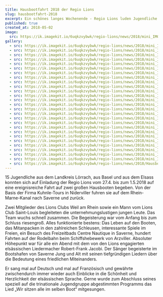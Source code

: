 ```yaml
---
title: Hausbootfahrt 2018 der Regio Lions
slug: hausbootfahrt-2018
excerpt: Ein schönes langes Wochenende - Regio Lions luden Jugendliche aus den drei Nachbarländern zu einer Hausbootfahrt ein.
published: true
created_at: 2018-05-02
image:
  src: https://ik.imagekit.io/6uqkzvybwk/regio-lions/news/2018/mini_IMG_6649.jpeg?updatedAt=1707157475118
gallery:
  - src: https://ik.imagekit.io/6uqkzvybwk/regio-lions/news/2018/mini_IMG_6639.jpeg?updatedAt=1707157474956
  - src: https://ik.imagekit.io/6uqkzvybwk/regio-lions/news/2018/mini_IMG_6619.jpeg?updatedAt=1707157474714
  - src: https://ik.imagekit.io/6uqkzvybwk/regio-lions/news/2018/mini_IMG_6617.jpeg?updatedAt=1707157474447
  - src: https://ik.imagekit.io/6uqkzvybwk/regio-lions/news/2018/mini_IMG_6610.jpeg?updatedAt=1707157474378
  - src: https://ik.imagekit.io/6uqkzvybwk/regio-lions/news/2018/mini_IMG_6612.jpeg?updatedAt=1707157474039
  - src: https://ik.imagekit.io/6uqkzvybwk/regio-lions/news/2018/mini_IMG_6606.jpeg?updatedAt=1707157473955
  - src: https://ik.imagekit.io/6uqkzvybwk/regio-lions/news/2018/mini_IMG_6600.jpeg?updatedAt=1707157474043
  - src: https://ik.imagekit.io/6uqkzvybwk/regio-lions/news/2018/mini_IMG_6593.jpeg?updatedAt=1707157473761
  - src: https://ik.imagekit.io/6uqkzvybwk/regio-lions/news/2018/mini_IMG_6599.jpeg?updatedAt=1707157473548
  - src: https://ik.imagekit.io/6uqkzvybwk/regio-lions/news/2018/mini_IMG_6589.jpeg?updatedAt=1707157472948
  - src: https://ik.imagekit.io/6uqkzvybwk/regio-lions/news/2018/mini_IMG_6596.jpeg?updatedAt=1707157472877
  - src: https://ik.imagekit.io/6uqkzvybwk/regio-lions/news/2018/mini_IMG_6582.jpeg?updatedAt=1707157471470
  - src: https://ik.imagekit.io/6uqkzvybwk/regio-lions/news/2018/mini_IMG_6560.jpeg?updatedAt=1707157471063
  - src: https://ik.imagekit.io/6uqkzvybwk/regio-lions/news/2018/mini_IMG_6550.jpeg?updatedAt=1707157470843
  - src: https://ik.imagekit.io/6uqkzvybwk/regio-lions/news/2018/mini_IMG_6545.jpeg?updatedAt=1707157470506
  - src: https://ik.imagekit.io/6uqkzvybwk/regio-lions/news/2018/mini_IMG_6533.jpeg?updatedAt=1707157470019
  - src: https://ik.imagekit.io/6uqkzvybwk/regio-lions/news/2018/mini_IMG_6531.jpeg?updatedAt=1707157469928
  - src: https://ik.imagekit.io/6uqkzvybwk/regio-lions/news/2018/mini_IMG_6490.jpeg?updatedAt=1707157469762
  - src: https://ik.imagekit.io/6uqkzvybwk/regio-lions/news/2018/mini_IMG_6497.jpeg?updatedAt=1707157469615
  - src: https://ik.imagekit.io/6uqkzvybwk/regio-lions/news/2018/mini_IMG_6529.jpeg?updatedAt=1707157469450
  - src: https://ik.imagekit.io/6uqkzvybwk/regio-lions/news/2018/mini_IMG_6507.jpeg?updatedAt=1707157469398
  - src: https://ik.imagekit.io/6uqkzvybwk/regio-lions/news/2018/mini_IMG_6524.jpeg?updatedAt=1707157469330
  - src: https://ik.imagekit.io/6uqkzvybwk/regio-lions/news/2018/mini_IMG_6520.jpeg?updatedAt=1707157469241
  - src: https://ik.imagekit.io/6uqkzvybwk/regio-lions/news/2018/mini_IMG_6477.jpeg?updatedAt=1707157468716
  - src: https://ik.imagekit.io/6uqkzvybwk/regio-lions/news/2018/mini_IMG_6488.jpeg?updatedAt=1707157468138
  - src: https://ik.imagekit.io/6uqkzvybwk/regio-lions/news/2018/mini_IMG_6510.jpeg?updatedAt=1707157467303
  - src: https://ik.imagekit.io/6uqkzvybwk/regio-lions/news/2018/Hausboot2018Foto1.jpeg?updatedAt=1707157467068
---
```


15 Jugendliche aus dem Landkreis Lörrach, aus Basel und aus dem Elsass konnten sich auf Einladung der Regio Lions vom 27.4. bis zum 1.5.2018 auf eine ereignisreiche Fahrt auf zwei großen Hausbooten begeben. Von der Basis der Firma Kuhnle-Tours in Niderviller fuhren sie auf dem Rhein-Marne-Kanal nach Saverne und zurück.

Zwei Mitglieder des Lions Clubs Weil am Rhein sowie ein Mann vom Lions Club Saint-Louis begleiteten die unternehmungslustigen jungen Leute. Das Team wuchs schnell zusammen. Die Begeisterung war vom Anfang bis zum Schluss riesengroß. Alles funktionierte bestens: Das Leben auf den Booten, das Mitanpacken in den zahlreichen Schleusen, interessante Spiele im Freien, ein Besuch des Freizeitbads Centre Nautique in Saverne, hundert Fahrten auf der Rodelbahn beim Schiffshebewerk von Arzviller. Absoluter Höhepunkt war für alle ein Abend mit dem von den Lions engagierten elsässischen Liedermacher Robert-Frank Jacobi. Der Sänger begeisterte im Bootshafen von Saverne Jung und Alt mit seinen tiefgründigen Liedern über die Bedeutung eines friedlichen Miteinanders.

Er sang mal auf Deutsch und mal auf Französisch und gewährte zwischendurch immer wieder auch Einblicke in die Schönheit und Herzlichkeit der elsässischen Sprache. Gerne wurde zum Abschluss seines speziell auf die trinationale Jugendgruppe abgestimmten Programms das Lied „Wir sitzen alle im selben Boot“ mitgesungen.

